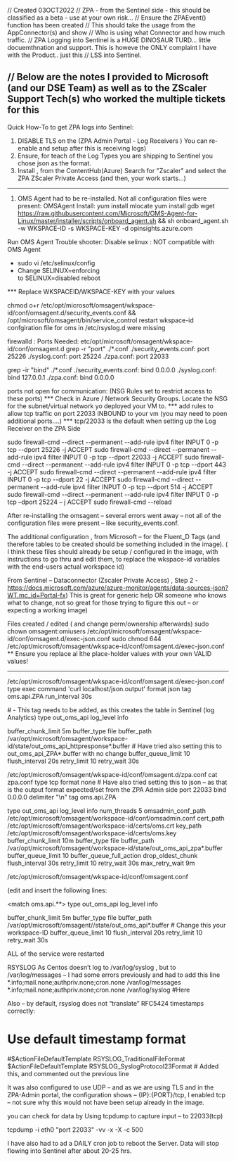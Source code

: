 // Created 03OCT2022
// ZPA - from the Sentinel side - this should be classified as a beta - use at your own risk...
// Ensure the ZPAEvent() function has been created
// This should take the usage from the AppConnector(s) and show 
//  Who is using what Connector and how much traffic.
//  ZPA Logging into Sentinel is a HUGE DINOSAUR TURD... little docuemthnation and support. This is howeve the ONLY complaint I have with the Product.. just this 
// LSS into Sentinel.

// Below are the notes I provided to Microsoft (and our DSE Team) as well as to the ZScaler Support Tech(s) who worked the multiple tickets for this
----------------------------------------------------------------------------------------------------------
Quick How-To to get ZPA logs into Sentinel:
1. DISABLE TLS on the (ZPA Admin Portal - Log Receivers ) You can re-enable and setup after this is receiving logs)
2. Ensure, for teach of the Log Types you are shipping to Sentinel you chose json as the format.
3. Install , from the ContentHub(Azure) 
     Search for "Zscaler" and select the ZPA ZScaler Private Access (and then, your work starts...)


-------------------------------------------------------------------------------------------------

1.	OMS Agent had to be re-installed. Not all configuration files were present:
OMSAgent Install:
yum install mlocate
yum install gdb
wget https://raw.githubusercontent.com/Microsoft/OMS-Agent-for-Linux/master/installer/scripts/onboard_agent.sh && sh onboard_agent.sh -w WKSPACE-ID -s WKSPACE-KEY -d opinsights.azure.com

Run OMS Agent Trouble shooter:
Disable selinux : NOT compatible with OMS Agent  
 - sudo vi /etc/selinux/config
 - Change SELINUX=enforcing  
    to  SELINUX=disabled
  reboot

*** Replace WKSPACEID/WKSPACE-KEY with your values

chmod o+r /etc/opt/microsoft/omsagent/wkspace-id/conf/omsagent.d/security_events.conf && /opt/microsoft/omsagent/bin/service_control restart wkspace-id
confgiration file for oms in /etc/rsyslog.d were missing

firewalld :
Ports Needed:
etc/opt/microsoft/omsagent/wkspace-id/conf/omsagent.d
grep -r "port" ./*.conf
./security_events.conf:  port 25226
./syslog.conf:  port 25224
./zpa.conf:  port 22033

grep -ir "bind" ./*.conf
./security_events.conf:  bind 0.0.0.0
./syslog.conf:  bind 127.0.0.1
./zpa.conf:  bind 0.0.0.0

ports not open for communication: (NSG Rules set to restrict access to these ports) 
*** Check in Azure / Network Security Groups. Locate the NSG for the subnet/virtual network yo deployed your VM to.
*** add rules to allow tcp traffic on port 22033 INBOUND to your vm (you may need to poen additional ports....)
***  tcp/22033 is the default when setting up the Log Receiver on the ZPA Side 

sudo firewall-cmd --direct --permanent --add-rule ipv4 filter INPUT 0 -p tcp --dport 25226  -j ACCEPT
sudo firewall-cmd --direct --permanent --add-rule ipv4 filter INPUT 0 -p tcp --dport 22033  -j ACCEPT
sudo firewall-cmd --direct --permanent --add-rule ipv4 filter INPUT 0 -p tcp --dport 443  -j ACCEPT
sudo firewall-cmd --direct --permanent --add-rule ipv4 filter INPUT 0 -p tcp --dport 22  -j ACCEPT
sudo firewall-cmd --direct --permanent --add-rule ipv4 filter INPUT 0 -p tcp --dport 514  -j ACCEPT
sudo firewall-cmd --direct --permanent --add-rule ipv4 filter INPUT 0 -p tcp –dport 25224 – j ACCEPT
sudo firewall-cmd --reload

After re-installing the omsagent – several errors went away – not all of the configuration files were present – like security_events.conf. 

The additional configuration , from Microsoft – for the Fluent_D Tags (and therefore tables to be created should be something included in the image).
( I think these files should already be setup / configured in the image, with instructions to go thru and edit them, to replace the wkspace-id variables with the end-users actual workspace id)

From Sentinel – Dataconnector (Zscaler Private Access) , Step 2 - https://docs.microsoft.com/azure/azure-monitor/agents/data-sources-json?WT.mc_id=Portal-fx) 
This is great for generic help OR someone who knows what to change, not so great for those trying to figure this out – or expecting a working image)

Files created / edited ( and change perm/ownership afterwards)
                sudo chown omsagent:omiusers /etc/opt/microsoft/omsagent/wkspace-id/conf/omsagent.d/exec-json.conf
                sudo chmod 644 /etc/opt/microsoft/omsagent/wkspace-id/conf/omsagent.d/exec-json.conf
       ** Ensure you replace al lthe place-holder values with your own VALID values!

----------------
/etc/opt/microsoft/omsagent/wkspace-id/conf/omsagent.d/exec-json.conf
<source>
  type exec
  command 'curl localhost/json.output'
  format json
  tag oms.api.ZPA
  run_interval 30s
</source>

<match oms.api.ZPA>  # - This tag needs to be added, as this creates the table in Sentinel (log Analytics)
  type out_oms_api
  log_level info

  buffer_chunk_limit 5m
  buffer_type file
  buffer_path /var/opt/microsoft/omsagent/workspace-id/state/out_oms_api_httpresponse*.buffer  # Have tried also setting this to out_oms_api_ZPA*.buffer with no change
  buffer_queue_limit 10
  flush_interval 20s
  retry_limit 10
  retry_wait 30s
</match>

/etc/opt/microsoft/omsagent/wkspace-id/conf/omsagent.d/zpa.conf
 cat zpa.conf
<source>
  type tcp
  format none    # Have also tried setting this to json – as that is the output format expected/set from the ZPA Admin side
  port 22033
  bind 0.0.0.0
  delimiter "\n"
  tag oms.api.ZPA
</source>

<match oms.api.ZPA>
  type out_oms_api
  log_level info
  num_threads 5
  omsadmin_conf_path /etc/opt/microsoft/omsagent/workspace-id/conf/omsadmin.conf
  cert_path /etc/opt/microsoft/omsagent/workspace-id/certs/oms.crt
  key_path /etc/opt/microsoft/omsagent/workspace-id/certs/oms.key
  buffer_chunk_limit 10m
  buffer_type file
  buffer_path /var/opt/microsoft/omsagent/workspace-id/state/out_oms_api_zpa*.buffer
  buffer_queue_limit 10
  buffer_queue_full_action drop_oldest_chunk
  flush_interval 30s
  retry_limit 10
  retry_wait 30s
  max_retry_wait 9m
</match>


/etc/opt/microsoft/omsagent/wkspace-id/conf/omsagent.conf

(edit and insert the following lines:

<match oms.api.**>
  type out_oms_api
  log_level info

  buffer_chunk_limit 5m
  buffer_type file
  buffer_path /var/opt/microsoft/omsagent/<workspace id>/state/out_oms_api*.buffer  # Change this your workspace-ID
  buffer_queue_limit 10
  flush_interval 20s
  retry_limit 10
  retry_wait 30s
</match>

ALL of the service were restarted 

RSYSLOG
As Centos doesn’t log to /var/log/syslog , but to /var/log/messages – I had some errors previously  and had to add this line
*.info;mail.none;authpriv.none;cron.none                /var/log/messages
*.info;mail.none;authpriv.none;cron.none                /var/log/syslog            #Here

Also – by default, rsyslog does not “translate” RFC5424 timestamps correctly:
# Use default timestamp format
#$ActionFileDefaultTemplate RSYSLOG_TraditionalFileFormat
$ActionFileDefaultTemplate RSYSLOG_SyslogProtocol23Format  # Added this, and commented out the previous line

It was also configured to use UDP – and as we are using TLS and in the ZPA-Admin portal, the configuration shows – {IP}:{PORT}/tcp,
I enabled tcp – not sure why this would not have been setup already in the image.

you can check for data by Using tcpdump to capture input – to 22033(tcp) 

tcpdump -i eth0 "port 22033" -vv -x -X -c 500

I have also had to ad a DAILY cron job to reboot the Server. Data will stop flowing into Sentinel after about 20-25 hrs. 



